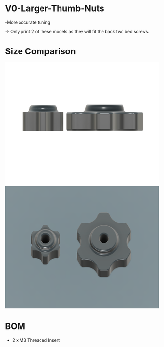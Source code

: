 # V0-Larger-Thumb-Nuts
-More accurate tuning

-> Only print 2 of these models as they will fit the back two bed screws.

# Size Comparison
<div align="center">
    <img src="https://github.com/EchoKes/V0-Larger-Thumb-Nuts/blob/main/images/side_size_comparison.PNG?raw=true" height="400">
    <img src="https://github.com/EchoKes/V0-Larger-Thumb-Nuts/blob/main/images/size_comparison.PNG?raw=true" height="400">
</div>


# BOM 

- 2 x M3 Threaded Insert
